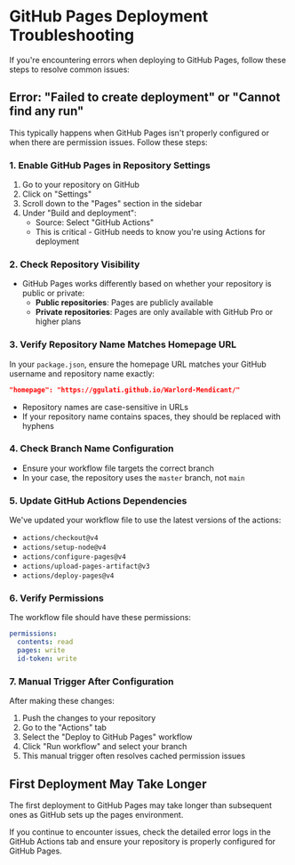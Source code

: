 # GitHub Pages Deployment Troubleshooting

If you're encountering errors when deploying to GitHub Pages, follow these steps to resolve common issues:

## Error: "Failed to create deployment" or "Cannot find any run"

This typically happens when GitHub Pages isn't properly configured or when there are permission issues. Follow these steps:

### 1. Enable GitHub Pages in Repository Settings

1. Go to your repository on GitHub
2. Click on "Settings"
3. Scroll down to the "Pages" section in the sidebar
4. Under "Build and deployment":
   - Source: Select "GitHub Actions" 
   - This is critical - GitHub needs to know you're using Actions for deployment

### 2. Check Repository Visibility

- GitHub Pages works differently based on whether your repository is public or private:
  - **Public repositories**: Pages are publicly available
  - **Private repositories**: Pages are only available with GitHub Pro or higher plans

### 3. Verify Repository Name Matches Homepage URL

In your `package.json`, ensure the homepage URL matches your GitHub username and repository name exactly:

```json
"homepage": "https://ggulati.github.io/Warlord-Mendicant/"
```

- Repository names are case-sensitive in URLs
- If your repository name contains spaces, they should be replaced with hyphens

### 4. Check Branch Name Configuration

- Ensure your workflow file targets the correct branch
- In your case, the repository uses the `master` branch, not `main`

### 5. Update GitHub Actions Dependencies

We've updated your workflow file to use the latest versions of the actions:
- `actions/checkout@v4`
- `actions/setup-node@v4`
- `actions/configure-pages@v4`
- `actions/upload-pages-artifact@v3`
- `actions/deploy-pages@v4`

### 6. Verify Permissions

The workflow file should have these permissions:
```yaml
permissions:
  contents: read
  pages: write
  id-token: write
```

### 7. Manual Trigger After Configuration

After making these changes:
1. Push the changes to your repository
2. Go to the "Actions" tab
3. Select the "Deploy to GitHub Pages" workflow
4. Click "Run workflow" and select your branch
5. This manual trigger often resolves cached permission issues

## First Deployment May Take Longer

The first deployment to GitHub Pages may take longer than subsequent ones as GitHub sets up the pages environment.

If you continue to encounter issues, check the detailed error logs in the GitHub Actions tab and ensure your repository is properly configured for GitHub Pages. 